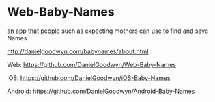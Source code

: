 # Web-Baby-Names
an app that people such as expecting mothers can use to find and save Names

http://danielgoodwyn.com/babynames/about.html

Web:
https://github.com/DanielGoodwyn/Web-Baby-Names

iOS:
https://github.com/DanielGoodwyn/iOS-Baby-Names

Android:
https://github.com/DanielGoodwyn/Android-Baby-Names
